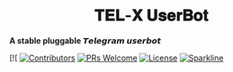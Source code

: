 
<h1 align="center">
  <b>𝐓𝐄𝐋-𝐗 𝐔𝐬𝐞𝐫𝐁𝐨𝐭</b>
</h1>

<b>A stable pluggable 𝙏𝙚𝙡𝙚𝙜𝙧𝙖𝙢 𝙪𝙨𝙚𝙧𝙗𝙤𝙩</b>   

[![
[![Contributors](https://img.shields.io/github/contributors/TeamUltroid/Ultroid?style=flat-square&color=green)](https://github.com/TeamUltroid/Ultroid/graphs/contributors)
[![PRs Welcome](https://img.shields.io/badge/PRs-welcome-brightgreen.svg?style=flat-square)](https://makeapullrequest.com)
[![License](https://img.shields.io/badge/License-AGPL-blue)](https://github.com/TeamUltroid/Ultroid/blob/main/LICENSE)
[![Sparkline](https://stars.medv.io/Teamultroid/Ultroid.svg)](https://stars.medv.io/TeamUltroid/Ultroid)
